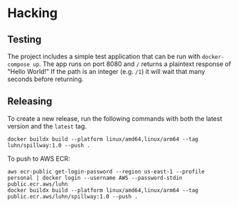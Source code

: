 # Hacking

## Testing

The project includes a simple test application that can be run with `docker-compose up`.
The app runs on port 8080 and `/` returns a plaintext response of "Hello World!"
If the path is an integer (e.g. `/1`) it will wait that many seconds before returning.

## Releasing

To create a new release, run the following commands with both the latest version and the `latest` tag.

```
docker buildx build --platform linux/amd64,linux/arm64 --tag luhn/spillway:1.0 --push .
```

To push to AWS ECR:

```
aws ecr-public get-login-password --region us-east-1 --profile personal | docker login --username AWS --password-stdin public.ecr.aws/luhn
docker buildx build --platform linux/amd64,linux/arm64 --tag public.ecr.aws/luhn/spillway:1.0 --push .
```
